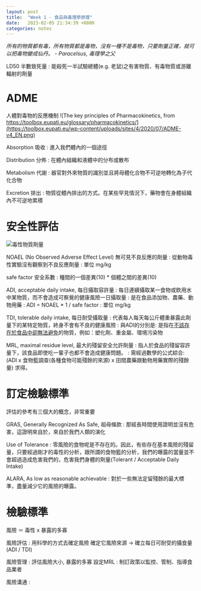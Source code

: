 ```yaml
---
layout: post
title:  "Week 1 - 食品與毒理學原理"
date:   2023-02-05 21:34:39 +0800
categories: notes
---
```


<i>所有的物質都有毒，所有物質都是毒物，沒有一種不是毒物，只要劑量正確，就可以把毒物變成仙丹。 - Paracelsus, 毒理學之父</i>

LD50 半數致死量
: 能殺死一半試驗總體(e.g. 老鼠)之有害物質、有毒物質或游離輻射的劑量

# ADME 
人體對毒物的反應機制 
![The key principles of Pharmacokinetics, from https://toolbox.eupati.eu/glossary/pharmacokinetics/](https://toolbox.eupati.eu/wp-content/uploads/sites/4/2020/07/ADME-v4_EN.png)

Absorption 吸收
: 進入我們體內的一個途徑

Distribution 分佈
: 在體內組織和液體中的分布或散布

Metabolism 代謝
: 器官對外來物質的識別並且將母體化合物不可逆地轉化為子代化合物

Excretion 排出
: 物質從體內排出的方式。在某些罕見情況下，藥物會在身體組織內不可逆地累積


# 安全性評估

![毒性物質劑量](/ntu-food-safety-and-toxicology-note/assets/images/dose-response-curve-terms.png)

NOAEL (No Observed Adverse Effect Level) 無可見不良反應的劑量
: 從動物毒性實驗沒有觀察到不良反應劑量 
: 單位 mg/kg

safe factor 安全系數
: 種間的一個差異(10) * 個體之間的差異(10)

ADI, acceptable daily intake, 每日攝取容許量
: 每日連續攝取某一食物或飲用水中某物質，而不會造成可察覺的健康風險一日攝取量
: 是在食品添加物、農藥、動物用藥
: ADI = NOAEL * 1 / safe factor
: 單位 mg/kg

TDI, tolerable daily intake, 每日耐受攝取量
: 代表每人每天每公斤體重暴露此劑量下的某特定物質，終身不會有不良的健康風險
: 與ADI的分別是: 是指在<u>不該存在於食品中卻無法避免</u>的物質，例如：塑化劑、重金屬、環境污染物

MRL, maximal residue level, 最大的殘留安全允許劑量
: 指人於食品的殘留容許量下，該食品即使吃一輩子也都不會造成健康問題。
: 需經過數學的公式綜合: (ADI x 食物籃調查(各種食物可能殘餘的來源) x 田間農藥跟動物用藥實際的殘餘量) 求得。

# 訂定檢驗標準
評估的參考有三個大的概念，非常重要

GRAS, Generally Recognized As Safe, 祖母條款
: 那經長時間使用證明並沒有危害，這證明來自於，來自於我們人類的演化

Use of Tolerance
: 零風險的食物呢是不存在的。因此，有些存在基本風險的殘留量，只要經過剛才的毒性的分析，跟所謂的食物籃的分析，我們的曝露的當量並不會超過造成危害我們的，危害我們身體的劑量(Tolerant / Acceptable Daily Intake)

ALARA, As low as reasonable achievable
: 對於一些無法定留殘餘的最大標準，盡量減少它的風險的曝露。

# 檢驗標準
風險 ＝ 毒性 x 暴露的多寡

風險評估
: 用科學的方式去確定風險 確定它風險來源 -> 確立每日可耐受的攝食量 (ADI / TDI) 

風險管理
: 評估風險大小, 暴露的多寡 設定MRL
: 制訂政策以監控、管制、指導食品業者

風險溝通
: 